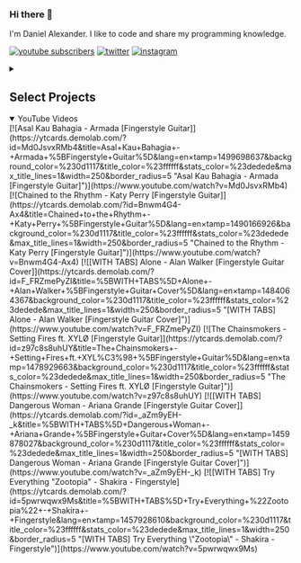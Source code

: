 ### Hi there 👋

<p>I'm Daniel Alexander. I like to code and share my programming knowledge.</p>

<!-- Social badges section -->
<!-- Badges with custom icons - https://github.com/DenverCoder1/custom-icon-badges -->
<!-- View counter - https://github.com/DenverCoder1/Simple-View-Counter -->
<p align="left">
  <a href="https://www.youtube.com/channel/UCiywQf9i39QRnhLPdduVNUw?sub_confirmation=1">
    <img alt="youtube subscribers" title="Subscribe to my YouTube channel" src="https://custom-icon-badges.demolab.com/youtube/channel/subscribers/UCiywQf9i39QRnhLPdduVNUw?label=heydanzo&style=for-the-badge&logoColor=white&labelColor=CE4630&logo=video"/></a>
  <a href="https://twitter.com/heydanzo">
    <img alt="twitter" title="Follow me on Twitter" src="https://img.shields.io/badge/heydanzo-1DA1F2?style=for-the-badge&logo=twitter&logoColor=white"/></a>
  <a href="https://www.youtube.com/channel/UCiywQf9i39QRnhLPdduVNUw?sub_confirmation=1">
    <img alt="instagram" title="Follow me on Instagram" src="https://img.shields.io/badge/heydanzo-E4405F?style=for-the-badge&logo=instagram&logoColor=white"/></a>
    
</p>

<details>
    <summary><h2>Select Projects</h2></summary>

<table>
  <tr>
    <td><a href="https://github.com/realdanielalexander/image-classification-flutter"><img width="278" src="https://github-readme-stats.vercel.app/api/pin/?username=realdanielalexander&repo=image-classification-flutter&theme=react&bg_color=1F222E&title_color=77E1FF&hide_border=true&icon_color=F8D866&show_icons=false&" alt="image-classification-flutter"></a></td>
    <td>
    <a href="https://github.com/realdanielalexander/semantic-segmentation"><img width="278" src="https://github-readme-stats.vercel.app/api/pin/?username=realdanielalexander&repo=semantic-segmentation&theme=react&bg_color=1F222E&title_color=77E1FF&hide_border=true&icon_color=F8D866&show_icons=false" alt="semantic-segmentation"></a></td>
    <td> <a href="https://github.com/realdanielalexander/semantic-segmentation-api"><img width="278" src="https://github-readme-stats.vercel.app/api/pin/?username=realdanielalexander&repo=semantic-segmentation-api&theme=react&bg_color=1F222E&title_color=77E1FF&hide_border=true&icon_color=F8D866&show_icons=false" alt="semantic-segmentation-api"></a></td>
  </tr>
  <tr>
    <td><a href="https://github.com/realdanielalexander/entry-task"><img width="278" src="https://github-readme-stats.vercel.app/api/pin/?username=realdanielalexander&repo=entry-task&theme=react&bg_color=1F222E&title_color=77E1FF&hide_border=true&icon_color=F8D866&show_icons=false" alt="entry-task"></a>
    </td>
    <td><a href="https://github.com/realdanielalexander/nantaboga"><img width="278" src="https://github-readme-stats.vercel.app/api/pin/?username=realdanielalexander&repo=nantaboga&theme=react&bg_color=1F222E&title_color=77E1FF&hide_border=true&icon_color=F8D866&show_icons=false" alt="nantaboga"></a>
    </td>
    <td><a href="https://github.com/realdanielalexander/bangkit-backend"><img width="278" src="https://github-readme-stats.vercel.app/api/pin/?username=realdanielalexander&repo=bangkit-backend&theme=react&bg_color=1F222E&title_color=77E1FF&hide_border=true&icon_color=F8D866&show_icons=false" alt="bangkit-backend"></a>
    </td>
  </tr>
</table>
</details>

<details open>
    <summary>
        </h4>YouTube Videos</h4>
    </summary>
    <!-- BEGIN YOUTUBE-CARDS -->
[![Asal Kau Bahagia - Armada [Fingerstyle Guitar]](https://ytcards.demolab.com/?id=Md0JsvxRMb4&title=Asal+Kau+Bahagia+-+Armada+%5BFingerstyle+Guitar%5D&lang=en&timestamp=1499698637&background_color=%230d1117&title_color=%23ffffff&stats_color=%23dedede&max_title_lines=1&width=250&border_radius=5 "Asal Kau Bahagia - Armada [Fingerstyle Guitar]")](https://www.youtube.com/watch?v=Md0JsvxRMb4)
[![Chained to the Rhythm - Katy Perry [Fingerstyle Guitar]](https://ytcards.demolab.com/?id=Bnwm4G4-Ax4&title=Chained+to+the+Rhythm+-+Katy+Perry+%5BFingerstyle+Guitar%5D&lang=en&timestamp=1490166926&background_color=%230d1117&title_color=%23ffffff&stats_color=%23dedede&max_title_lines=1&width=250&border_radius=5 "Chained to the Rhythm - Katy Perry [Fingerstyle Guitar]")](https://www.youtube.com/watch?v=Bnwm4G4-Ax4)
[![[WITH TABS] Alone - Alan Walker [Fingerstyle Guitar Cover]](https://ytcards.demolab.com/?id=F_FRZmePyZI&title=%5BWITH+TABS%5D+Alone+-+Alan+Walker+%5BFingerstyle+Guitar+Cover%5D&lang=en&timestamp=1484064367&background_color=%230d1117&title_color=%23ffffff&stats_color=%23dedede&max_title_lines=1&width=250&border_radius=5 "[WITH TABS] Alone - Alan Walker [Fingerstyle Guitar Cover]")](https://www.youtube.com/watch?v=F_FRZmePyZI)
[![The Chainsmokers - Setting Fires ft. XYLØ [Fingerstyle Guitar]](https://ytcards.demolab.com/?id=z97c8s8uhUY&title=The+Chainsmokers+-+Setting+Fires+ft.+XYL%C3%98+%5BFingerstyle+Guitar%5D&lang=en&timestamp=1478929663&background_color=%230d1117&title_color=%23ffffff&stats_color=%23dedede&max_title_lines=1&width=250&border_radius=5 "The Chainsmokers - Setting Fires ft. XYLØ [Fingerstyle Guitar]")](https://www.youtube.com/watch?v=z97c8s8uhUY)
[![[WITH TABS] Dangerous Woman - Ariana Grande [Fingerstyle Guitar Cover]](https://ytcards.demolab.com/?id=_aZm9yEH-_k&title=%5BWITH+TABS%5D+Dangerous+Woman+-+Ariana+Grande+%5BFingerstyle+Guitar+Cover%5D&lang=en&timestamp=1459878027&background_color=%230d1117&title_color=%23ffffff&stats_color=%23dedede&max_title_lines=1&width=250&border_radius=5 "[WITH TABS] Dangerous Woman - Ariana Grande [Fingerstyle Guitar Cover]")](https://www.youtube.com/watch?v=_aZm9yEH-_k)
[![[WITH TABS] Try Everything "Zootopia" - Shakira - Fingerstyle](https://ytcards.demolab.com/?id=5pwrwqwx9Ms&title=%5BWITH+TABS%5D+Try+Everything+%22Zootopia%22+-+Shakira+-+Fingerstyle&lang=en&timestamp=1457928610&background_color=%230d1117&title_color=%23ffffff&stats_color=%23dedede&max_title_lines=1&width=250&border_radius=5 "[WITH TABS] Try Everything \"Zootopia\" - Shakira - Fingerstyle")](https://www.youtube.com/watch?v=5pwrwqwx9Ms)
<!-- END YOUTUBE-CARDS -->
</details>

<!--
**realdanielalexander/realdanielalexander** is a ✨ _special_ ✨ repository because its `README.md` (this file) appears on your GitHub profile.

Here are some ideas to get you started:

- 🔭 I’m currently working on ...
- 🌱 I’m currently learning ...
- 👯 I’m looking to collaborate on ...
- 🤔 I’m looking for help with ...
- 💬 Ask me about ...
- 📫 How to reach me: ...
- 😄 Pronouns: ...
- ⚡ Fun fact: ...
-->
